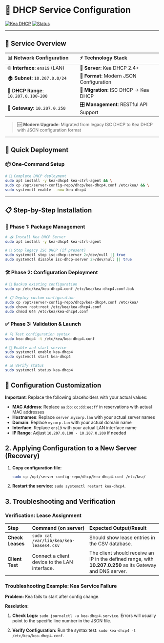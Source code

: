 # 📡 **DHCP Service Configuration**

[![Kea DHCP](https://img.shields.io/badge/Kea%20DHCP-2.4+-orange?style=for-the-badge&logo=internet-archive&logoColor=white)](https://www.isc.org/kea/)
[![Status](https://img.shields.io/badge/Status-Production%20Ready-success?style=for-the-badge&logo=checkmarx&logoColor=white)](./kea-dhcp4.conf)

---

## 🎯 **Service Overview**

| 📊 **Network Configuration** | ⚡ **Technology Stack** |
|:---|:---|
| 🌐 **Interface**: `ens19` (LAN) | 🚀 **Server**: Kea DHCP 2.4+ |
| 🏠 **Subnet**: `10.207.0.0/24` | 📝 **Format**: Modern JSON Configuration |
| 📡 **DHCP Range**: `10.207.0.100-200` | 🔄 **Migration**: ISC DHCP → Kea DHCP |
| 🚪 **Gateway**: `10.207.0.250` | 🎛️ **Management**: RESTful API Support |

> 🆕 **Modern Upgrade**: Migrated from legacy ISC DHCP to Kea DHCP with JSON configuration format

---

## 🚀 **Quick Deployment**

### 📦 **One-Command Setup**

```bash
# 🎯 Complete DHCP deployment
sudo apt install -y kea-dhcp4 kea-ctrl-agent && \
sudo cp /opt/server-config-repo/dhcp/kea-dhcp4.conf /etc/kea/ && \
sudo systemctl enable --now kea-dhcp4
```

---

## 📋 **Step-by-Step Installation**

### 🔧 **Phase 1: Package Management**

```bash
# 📥 Install Kea DHCP Server
sudo apt install -y kea-dhcp4 kea-ctrl-agent

# 🛑 Stop legacy ISC DHCP (if present)
sudo systemctl stop isc-dhcp-server 2>/dev/null || true
sudo systemctl disable isc-dhcp-server 2>/dev/null || true
```

### 🛠️ **Phase 2: Configuration Deployment**

```bash
# 💾 Backup existing configuration
sudo cp /etc/kea/kea-dhcp4.conf /etc/kea/kea-dhcp4.conf.bak

# 📋 Deploy custom configuration
sudo cp /opt/server-config-repo/dhcp/kea-dhcp4.conf /etc/kea/
sudo chown root:root /etc/kea/kea-dhcp4.conf
sudo chmod 644 /etc/kea/kea-dhcp4.conf
```

### ✅ **Phase 3: Validation & Launch**

```bash
# 🔍 Test configuration syntax
sudo kea-dhcp4 -t /etc/kea/kea-dhcp4.conf

# 🚀 Enable and start service
sudo systemctl enable kea-dhcp4
sudo systemctl start kea-dhcp4

# 📊 Verify status
sudo systemctl status kea-dhcp4
```

## 🔧 Configuration Customization

**Important**: Replace the following placeholders with your actual values:

- **MAC Address**: Replace `aa:bb:cc:dd:ee:ff` in reservations with actual MAC addresses
- **Hostnames**: Replace `server.mycorp.lan` with your actual server names  
- **Domain**: Replace `mycorp.lan` with your actual domain name
- **Interface**: Replace `ens19` with your actual LAN interface name
- **IP Range**: Adjust `10.207.0.100 - 10.207.0.200` if needed

## 2. Applying Configuration to a New Server (Recovery)

1. **Copy configuration file:**

    ```bash
    sudo cp /opt/server-config-repo/dhcp/kea-dhcp4.conf /etc/kea/
    ```

2. **Restart the service:** `sudo systemctl restart kea-dhcp4`.

## 3. Troubleshooting and Verification

### Verification: Lease Assignment

| Step | Command (on server) | Expected Output/Result |
| :--- | :--- | :--- |
| **Check Leases** | `sudo cat /var/lib/kea/kea-leases4.csv` | Should show lease entries in the CSV database. |
| **Client Test** | Connect a client device to the LAN interface. | The client should receive an IP in the defined range, with **10.207.0.250** as its Gateway and DNS server. |

### Troubleshooting Example: Kea Service Failure

**Problem:** Kea fails to start after config change.

**Resolution:**

1. **Check Logs:** `sudo journalctl -u kea-dhcp4.service`. Errors will usually point to the specific line number in
   the JSON file.

2. **Verify Configuration:** Run the syntax test: `sudo kea-dhcp4 -t /etc/kea/kea-dhcp4.conf`.
